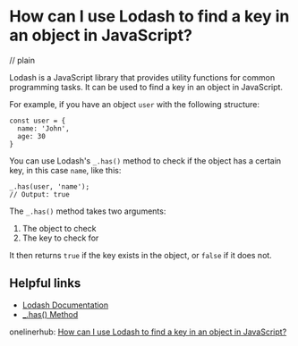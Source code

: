 # How can I use Lodash to find a key in an object in JavaScript?
// plain

Lodash is a JavaScript library that provides utility functions for common programming tasks. It can be used to find a key in an object in JavaScript.

For example, if you have an object `user` with the following structure:

```
const user = {
  name: 'John',
  age: 30
}
```

You can use Lodash's `_.has()` method to check if the object has a certain key, in this case `name`, like this:

```
_.has(user, 'name');
// Output: true
```

The `_.has()` method takes two arguments:

1. The object to check
2. The key to check for

It then returns `true` if the key exists in the object, or `false` if it does not.

## Helpful links

- [Lodash Documentation](https://lodash.com/docs/4.17.15)
- [_.has() Method](https://lodash.com/docs/4.17.15#has)

onelinerhub: [How can I use Lodash to find a key in an object in JavaScript?](https://onelinerhub.com/javascript-lodash/how-can-i-use-lodash-to-find-a-key-in-an-object-in-javascript)